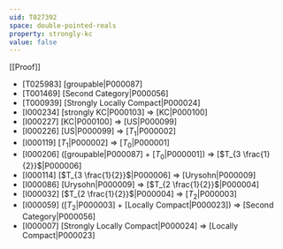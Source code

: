 ```yaml
---
uid: T027392
space: double-pointed-reals
property: strongly-kc
value: false
---
```

[[Proof]]

* [T025983] [groupable|P000087]
* [T001469] [Second Category|P000056]
* [T000939] [Strongly Locally Compact|P000024]
* [I000234] [strongly KC|P000103] => [KC|P000100]
* [I000227] [KC|P000100] => [US|P000099]
* [I000226] [US|P000099] => [$T_1$|P000002]
* [I000119] [$T_1$|P000002] => [$T_0$|P000001]
* [I000206] ([groupable|P000087] + [$T_0$|P000001]) => [$T_{3 \frac{1}{2}}$|P000006]
* [I000114] [$T_{3 \frac{1}{2}}$|P000006] => [Urysohn|P000009]
* [I000086] [Urysohn|P000009] => [$T_{2 \frac{1}{2}}$|P000004]
* [I000032] [$T_{2 \frac{1}{2}}$|P000004] => [$T_2$|P000003]
* [I000059] ([$T_2$|P000003] + [Locally Compact|P000023]) => [Second Category|P000056]
* [I000007] [Strongly Locally Compact|P000024] => [Locally Compact|P000023]

